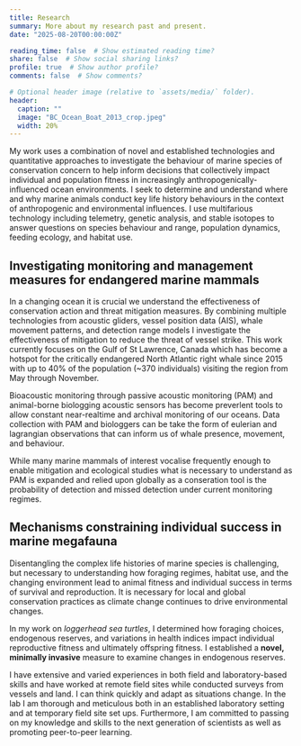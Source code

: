 ```yaml
---
title: Research
summary: More about my research past and present.
date: "2025-08-20T00:00:00Z"

reading_time: false  # Show estimated reading time?
share: false  # Show social sharing links?
profile: true  # Show author profile?
comments: false  # Show comments?

# Optional header image (relative to `assets/media/` folder).
header:
  caption: ""
  image: "BC_Ocean_Boat_2013_crop.jpeg"
  width: 20%
---
```


My work uses a combination of novel and established technologies and quantitative approaches to investigate the behaviour of marine species of conservation concern to help inform decisions that collectively impact individual and population fitness in increasingly anthropogenically-influenced ocean environments. I seek to determine and understand where and why marine animals conduct key life history behaviours in the context of anthropogenic and environmental influences. I use multifarious technology including telemetry, genetic analysis, and stable isotopes to answer questions on species behaviour and range, population dynamics, feeding ecology, and habitat use. 

## Investigating monitoring and management measures for endangered marine mammals

In a changing ocean it is crucial we understand the effectiveness of conservation action and threat mitigation measures. By combining multiple technologies from acoustic gliders, vessel position data (AIS), whale movement patterns, and detection range models I investigate the effectiveness of mitigation to reduce the threat of vessel strike. This work currently focuses on the Gulf of St Lawrence, Canada which has become a hotspot for the critically endangered North Atlantic right whale since 2015 with up to 40% of the population (~370 individuals) visiting the region from May through November.

Bioacoustic monitoring through passive acoustic monitoring (PAM) and animal-borne biologging acoustic sensors has become preverlent tools to allow constant near-realtime and archival monitoring of our oceans. Data collection with PAM and biologgers can be take the form of eulerian and lagrangian observations that can inform us of whale presence, movement, and behaviour. 

While many marine mammals of interest vocalise frequently enough to enable mitigation and ecological studies what is necessary to understand as PAM is expanded and relied upon globally as a conseration tool is the probability of detection and missed detection under current monitoring regimes.


## Mechanisms constraining individual success in marine megafauna

Disentangling the complex life histories of marine species is challenging, but necessary to understanding how foraging regimes, habitat use, and the changing environment lead to animal fitness and individual success in terms of survival and reproduction. It is necessary for local and global conservation practices as climate change continues to drive environmental changes.

In my work on *loggerhead sea turtles*, I determined how foraging choices, endogenous reserves, and variations in health indices impact individual reproductive fitness and ultimately offspring fitness. I established a **novel, minimally invasive** measure to examine changes in endogenous reserves.

I have extensive and varied experiences in both field and laboratory-based skills and have worked at remote field sites while conducted surveys from vessels and land. I can think quickly and adapt as situations change. In the lab I am thorough and meticulous both in an established laboratory setting and at temporary field site set ups. Furthermore, I am committed to passing on my knowledge and skills to the next generation of scientists as well as promoting peer-to-peer learning.
